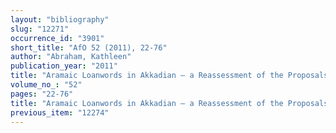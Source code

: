 ```yaml
---
layout: "bibliography"
slug: "12271"
occurrence_id: "3901"
short_title: "AfO 52 (2011), 22-76"
author: "Abraham, Kathleen"
publication_year: "2011"
title: "Aramaic Loanwords in Akkadian — a Reassessment of the Proposals"
volume_no_: "52"
pages: "22-76"
title: "Aramaic Loanwords in Akkadian — a Reassessment of the Proposals"
previous_item: "12274"
---
```

